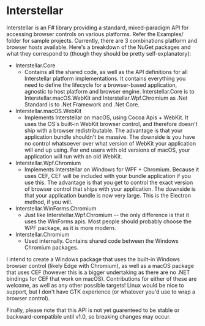 # Interstellar
Interstellar is an F# library providing a standard, mixed-paradigm API for accessing browser controls on various platforms. Refer the Examples/ folder for sample projects. Currently, there are 3 combinations platform and browser hosts available. Here's a breakdown of the NuGet packages and what they correspond to (though they should be pretty self-explanatory):
- Interstellar.Core
  - Contains all the shared code, as well as the API definitions for all Interstellar platform implementations. It contains everything you need to define the lifecycle for a browser-based application, agnostic to host platform and browser engine. Interstellar.Core is to Interstellar.macOS.WebKit and Interstellar.Wpf.Chromium as .Net Standard is to .Net Framework and .Net Core.
- Interstellar.macOS.WebKit
  - Implements Interstellar on macOS, using Cocoa Apis + WebKit. It uses the OS's built-in WebKit browser control, and therefore doesn't ship with a browser redistributable. The advantage is that your application bundle shouldn't be massive. The downside is you have no control whatsoever over what version of WebKit your application will end up using. For end users with old versions of macOS, your application will run with an old WebKit.
- Interstellar.Wpf.Chromium
  - Implements Interstellar on Windows for WPF + Chromium. Because it uses CEF, CEF will be included with your bundle application if you use this. The advantage is that you get to control the exact version of browser control that ships with your application. The downside is that your application bundle is now very large. This is the Electron method, if you will.
- Interstellar.WinForms.Chromium
  - Just like Interstellar.Wpf.Chromium -- the only difference is that it uses the WinForms apis. Most people should probably choose the WPF package, as it is more modern.
- Interstellar.Chromium
  - Used internally. Contains shared code between the Windows Chromium packages.

I intend to create a Windows package that uses the built-in Windows browser control (likely Edge with Chromium), as well as a macOS package that uses CEF (however this is a bigger undertaking as there are no .NET bindings for CEF that work on macOS). Contributions for either of these are welcome, as well as any other possible targets! Linux would be nice to support, but I don't have GTK experience (or whatever you'd use to wrap a browser control).

Finally, please note that this API is not yet guarenteed to be stable or backward-compatible until v1.0, so breaking changes may occur.
